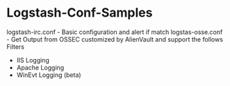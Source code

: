 # Logstash-Conf-Samples

logstash-irc.conf - Basic configuration and alert if match
logstas-osse.conf - Get Output from OSSEC customized by AlienVault and support the follows Filters
- IIS Logging
- Apache Logging
- WinEvt Logging (beta)
